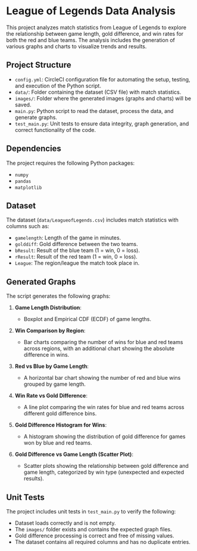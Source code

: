 # League of Legends Data Analysis

This project analyzes match statistics from League of Legends to explore the relationship between game length, gold difference, and win rates for both the red and blue teams. The analysis includes the generation of various graphs and charts to visualize trends and results.

## Project Structure

- `config.yml`: CircleCI configuration file for automating the setup, testing, and execution of the Python script.
- `data/`: Folder containing the dataset (CSV file) with match statistics.
- `images/`: Folder where the generated images (graphs and charts) will be saved.
- `main.py`: Python script to read the dataset, process the data, and generate graphs.
- `test_main.py`: Unit tests to ensure data integrity, graph generation, and correct functionality of the code.

## Dependencies

The project requires the following Python packages:

- `numpy`
- `pandas`
- `matplotlib`

## Dataset

The dataset (`data/LeagueofLegends.csv`) includes match statistics with columns such as:
- `gamelength`: Length of the game in minutes.
- `golddiff`: Gold difference between the two teams.
- `bResult`: Result of the blue team (1 = win, 0 = loss).
- `rResult`: Result of the red team (1 = win, 0 = loss).
- `League`: The region/league the match took place in.

## Generated Graphs

The script generates the following graphs:

1. **Game Length Distribution**:
   - Boxplot and Empirical CDF (ECDF) of game lengths.
   
2. **Win Comparison by Region**:
   - Bar charts comparing the number of wins for blue and red teams across regions, with an additional chart showing the absolute difference in wins.

3. **Red vs Blue by Game Length**:
   - A horizontal bar chart showing the number of red and blue wins grouped by game length.

4. **Win Rate vs Gold Difference**:
   - A line plot comparing the win rates for blue and red teams across different gold difference bins.

5. **Gold Difference Histogram for Wins**:
   - A histogram showing the distribution of gold difference for games won by blue and red teams.

6. **Gold Difference vs Game Length (Scatter Plot)**:
   - Scatter plots showing the relationship between gold difference and game length, categorized by win type (unexpected and expected results).

## Unit Tests

The project includes unit tests in `test_main.py` to verify the following:

- Dataset loads correctly and is not empty.
- The `images/` folder exists and contains the expected graph files.
- Gold difference processing is correct and free of missing values.
- The dataset contains all required columns and has no duplicate entries.
